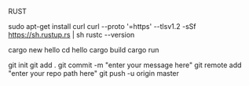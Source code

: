 RUST

sudo apt-get install curl
curl --proto '=https' --tlsv1.2 -sSf https://sh.rustup.rs | sh
rustc --version

cargo new hello
cd hello
cargo build 
cargo run

git init
git add .
git commit -m "enter your message here"
git remote add "enter your repo path here"
git push -u origin master


